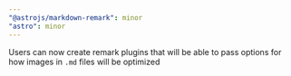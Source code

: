 ```yaml
---
"@astrojs/markdown-remark": minor
"astro": minor
---
```


Users can now create remark plugins that will be able to pass options for how images in `.md` files will be optimized 
